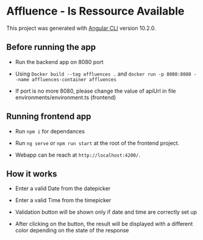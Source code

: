 # Affluence - Is Ressource Available

This project was generated with [Angular CLI](https://github.com/angular/angular-cli) version 10.2.0.


## Before running the app

- Run the backend app on 8080 port

- Using `Docker build --tag affluences .` and `docker run -p 8080:8080 --name affluences-container affluences`

- If port is no more 8080, please change the value of apiUrl in file environments/environment.ts (frontend)

## Running frontend app

- Run `npm i` for dependances

- Run `ng serve` or `npm run start` at the root of the frontend project.

- Webapp can be reach at `http://localhost:4200/`.

## How it works

- Enter a valid Date from the datepicker

- Enter a valid Time from the timepicker

- Validation button will be shown only if date and time are correctly set up

- After clicking on the button, the result will be displayed with a different color depending on the state of the response

